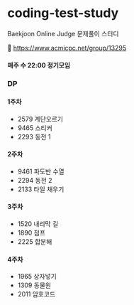 # coding-test-study
Baekjoon Online Judge 문제풀이 스터디

🔗 https://www.acmicpc.net/group/13295

#### 매주 수 22:00 정기모임

### DP
#### 1주차

- 2579 계단오르기
- 9465 스티커
- 2293 동전 1

#### 2주차

- 9461 파도반 수열
- 2294 동전 2
- 2133 타일 채우기

#### 3주차

- 1520 내리막 길
- 1890 점프
- 2225 합분해

#### 4주차

- 1965 상자넣기
- 1309 동물원
- 2011 암호코드

